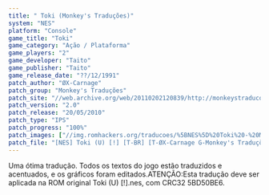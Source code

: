 ```yaml
---
title: " Toki (Monkey's Traduções)"
system: "NES"
platform: "Console"
game_title: "Toki"
game_category: "Ação / Plataforma"
game_players: "2"
game_developer: "Taito"
game_publisher: "Taito"
game_release_date: "??/12/1991"
patch_author: "ØX-Carnage"
patch_group: "Monkey's Traduções"
patch_site: "//web.archive.org/web/20110202120839/http://monkeystraducoes.com/"
patch_version: "2.0"
patch_release: "20/05/2010"
patch_type: "IPS"
patch_progress: "100%"
patch_images: ["//img.romhackers.org/traducoes/%5BNES%5D%20Toki%20-%20Monkey's%20Tradu%C3%A7%C3%B5es%20-%201.png","//img.romhackers.org/traducoes/%5BNES%5D%20Toki%20-%20Monkey's%20Tradu%C3%A7%C3%B5es%20-%202.png","//img.romhackers.org/traducoes/%5BNES%5D%20Toki%20-%20Monkey's%20Tradu%C3%A7%C3%B5es%20-%203.png"]
patch_file: "[NES] Toki (U) [!] [T-BR] [T-ØX-Carnage G-Monkey's Traduções] [V-2.0 P-100% A-2010].zip"
---
```

Uma ótima tradução. Todos os textos do jogo estão traduzidos e acentuados, e os gráficos foram editados.ATENÇÃO:Esta tradução deve ser aplicada na ROM original Toki (U) [!].nes, com CRC32 5BD50BE6.